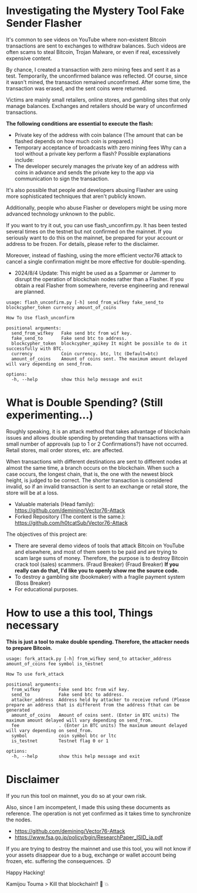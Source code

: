 # Investigating the Mystery Tool Fake Sender Flasher

It's common to see videos on YouTube where non-existent Bitcoin transactions are sent to exchanges to withdraw balances. Such videos are often scams to steal Bitcoin, Trojan Malware, or even if real, excessively expensive content.

By chance, I created a transaction with zero mining fees and sent it as a test. Temporarily, the unconfirmed balance was reflected. Of course, since it wasn't mined, the transaction remained unconfirmed. After some time, the transaction was erased, and the sent coins were returned.

Victims are mainly small retailers, online stores, and gambling sites that only manage balances. Exchanges and retailers should be wary of unconfirmed transactions.

**The following conditions are essential to execute the flash:**

- Private key of the address with coin balance (The amount that can be flashed depends on how much coin is prepared.)
- Temporary acceptance of broadcasts with zero mining fees
Why can a tool without a private key perform a flash? Possible explanations include:
- The developer securely manages the private key of an address with coins in advance and sends the private key to the app via communication to sign the transaction.

It's also possible that people and developers abusing Flasher are using more sophisticated techniques that aren't publicly known.

Additionally, people who abuse Flasher or developers might be using more advanced technology unknown to the public.

If you want to try it out, you can use flash_unconfirm.py.
It has been tested several times on the testnet but not confirmed on the mainnet.
If you seriously want to do this on the mainnet, be prepared for your account or address to be frozen.
For details, please refer to the disclaimer.

Moreover, instead of flashing, using the more efficient vector76 attack to cancel a single confirmation might be more effective for double-spending.


- 2024/8/4 Update: This might be used as a Spammer or Jammer to disrupt the operation of blockchain nodes rather than a Flasher. If you obtain a real Flasher from somewhere, reverse engineering and renewal are planned.


```
usage: flash_unconfirm.py [-h] send_from_wifkey fake_send_to blockcypher_token currency amount_of_coins

How To Use flash_unconfirm

positional arguments:
  send_from_wifkey   Fake send btc from wif key.
  fake_send_to       Fake send btc to address.
  blockcypher_token  blockcypher_apikey It might be possible to do it successfully with BTC.
  currency           Coin currency. btc, ltc (Default=btc)
  amount_of_coins    Amount of coins sent. The maximum amount delayed will vary depending on send_from.

options:
  -h, --help         show this help message and exit

```


# What is Double Spending? (Still experimenting...)

Roughly speaking, it is an attack method that takes advantage of blockchain issues and allows double spending by pretending that transactions with a small number of approvals (up to 1 or 2 Confirmations?) have not occurred.
Retail stores, mail order stores, etc. are affected.


When transactions with different destinations are sent to different nodes at almost the same time, a branch occurs on the blockchain. When such a case occurs, the longest chain, that is, the one with the newest block height, is judged to be correct. The shorter transaction is considered invalid, so if an invalid transaction is sent to an exchange or retail store, the store will be at a loss.

- Valuable materials (Head family): https://github.com/demining/Vector76-Attack
- Forked Repository  (The content is the same.): https://github.com/h0tcatSub/Vector76-Attack



The objectives of this project are:

- There are several demo videos of tools that attack Bitcoin on YouTube and elsewhere, and most of them seem to be paid and are trying to scam large sums of money. Therefore, the purpose is to destroy Bitcoin crack tool (sales) scammers. (Fraud Breaker)
 (Fraud Breaker) **If you really can do that, I'd like you to openly show me the source code.**
- To destroy a gambling site (bookmaker) with a fragile payment system (Boss Breaker)
- For educational purposes.

# How to use a this tool, Things necessary

**This is just a tool to make double spending. Therefore, the attacker needs to prepare Bitcoin.**


```
usage: fork_attack.py [-h] from_wifkey send_to attacker_address amount_of_coins fee symbol is_testnet

How To use fork_attack

positional arguments:
  from_wifkey       Fake send btc from wif key.
  send_to           Fake send btc to address.
  attacker_address  Address held by attacker to receive refund (Please prepare an address that is different from the address fthat can be generated
  amount_of_coins   Amount of coins sent. (Enter in BTC units) The maximum amount delayed will vary depending on send_from.
  fee               . (Enter in BTC units) The maximum amount delayed will vary depending on send_from.
  symbol            coin symbol btc or ltc
  is_testnet        Testnet flag 0 or 1

options:
  -h, --help        show this help message and exit
```

# Disclaimer

If you run this tool on mainnet, you do so at your own risk.

Also, since I am incompetent, I made this using these documents as reference. The operation is not yet confirmed as it takes time to synchronize the nodes.

- https://github.com/demining/Vector76-Attack
- https://www.fsa.go.jp/policy/bgin/ResearchPaper_ISID_ja.pdf

If you are trying to destroy the mainnet and use this tool, you will not know if your assets disappear due to a bug, exchange or wallet account being frozen, etc.
suffering the consequences. :D

Happy Hacking!


Kamijou Touma > Kill that blockchain!!  👊  💥 
